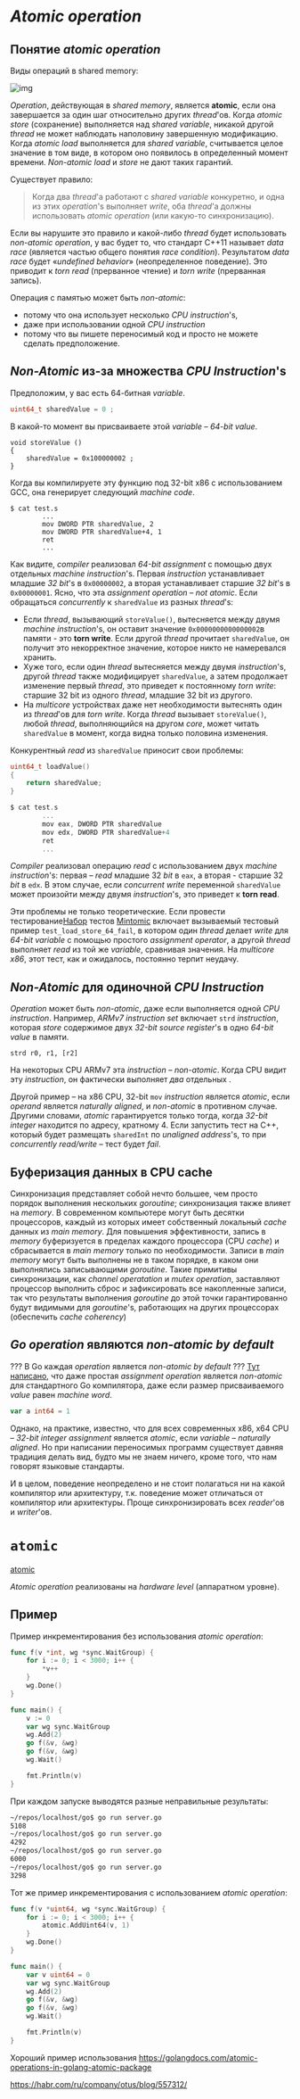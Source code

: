 # *Atomic operation*

## Понятие *atomic operation*



Виды операций в shared memory:

![img](../../img/go/operations-in-shared-memory.png)



*Operation*, действующая в *shared memory*, является **atomic**, если она завершается за один шаг относительно других *thread*'ов. Когда *atomic store* (сохранение) выполняется над *shared variable*, никакой другой *thread* не может наблюдать наполовину завершенную модификацию. Когда *atomic load* выполняется для *shared variable*, считывается целое значение в том виде, в котором оно появилось в определенный момент времени. *Non-atomic load* и *store* не дают таких гарантий.

Существует правило:

> Когда два *thread*'а работают с *shared variable* конкуретно, и одна из этих *operation*'s выполняет *write*, оба *thread*'а должны использовать *atomic operation* (или какую-то синхронизацию).

Если вы нарушите это правило и какой-либо *thread* будет использовать *non-atomic operation*, у вас будет то, что стандарт C++11 называет *data race* (является частью общего понятия *race condition*). Результатом *data race* будет «*undefined behavior*» (неопределенное поведение). Это приводит к *torn read* (прерванное чтение) и *torn write* (прерванная запись).

Операция с памятью может быть *non-atomic*:

- потому что она использует несколько *CPU instruction*'s, 
- даже при использовании одной *CPU instruction*
- потому что вы пишете переносимый код и просто не можете сделать предположение.

## *Non-Atomic* из-за множества *CPU Instruction*'s

Предположим, у вас есть 64-битная *variable*.

```c
uint64_t sharedValue = 0 ;
```

В какой-то момент вы присваиваете этой *variable* – *64-bit value*.

```
void storeValue ()
{
    sharedValue = 0x100000002 ;
}
```

Когда вы компилируете эту функцию под 32-bit x86 с использованием GCC, она генерирует следующий *machine code*.

```
$ cat test.s
        ...
        mov	DWORD PTR sharedValue, 2
        mov	DWORD PTR sharedValue+4, 1
        ret
        ...
```

Как видите,  *compiler* реализовал *64-bit assignment* с помощью двух отдельных *machine instruction*'s. Первая *instruction* устанавливает младшие *32 bit*'s в `0x00000002`, а вторая устанавливает старшие *32 bit*'s в `0x00000001`. Ясно, что эта *assignment operation* – *not atomic*. Если обращаться *concurrently* к `sharedValue` из разных *thread*'s:

- Если *thread*, вызывающий `storeValue()`, вытесняется между двумя *machine instruction*'s, он оставит значение `0x0000000000000002`в памяти - это **torn write**. Если другой *thread* прочитает `sharedValue`, он получит это некорректное значение, которое никто не намеревался хранить.
- Хуже того, если один *thread* вытесняется между двумя *instruction*'s, другой *thread* также модифицирует `sharedValue`, а затем продолжает изменение первый *thread*, это приведет к постоянному *torn write*: старшие 32 bit из одного *thread*, младшие 32 bit из другого.
- На *multicore* устройствах даже нет необходимости вытеснять один из *thread*'ов для *torn write*. Когда *thread* вызывает `storeValue()`, любой *thread*, выполняющийся на другом *core*, может читать `sharedValue` в момент, когда видна только половина изменения.

Конкурентный *read* из `sharedValue` приносит свои проблемы:

```c
uint64_t loadValue()
{
    return sharedValue;
}

$ cat test.s
        ...
        mov	eax, DWORD PTR sharedValue
        mov	edx, DWORD PTR sharedValue+4
        ret
        ...
```

*Compiler* реализовал операцию *read* с использованием двух *machine instruction*'s: первая – *read* младшие 32 *bit* в `eax`, а вторая - старшие 32 *bit* в `edx`. В этом случае, если *concurrent write* переменной `sharedValue` может произойти между двумя *instruction*'s, это приведет к **torn read**.

Эти проблемы не только теоретические. Если провести тестирование[Набор](http://mintomic.github.io/) тестов [Mintomic](http://mintomic.github.io/) включает вызываемый тестовый пример `test_load_store_64_fail`, в котором один *thread* делает *write* для *64-bit variable* с помощью простого *assignment operator*, а другой *thread* выполняет *read* из той же *variable*, сравнивая значения. На *multicore x86*, этот тест, как и ожидалось, постоянно терпит неудачу.

## *Non-Atomic* для одиночной *CPU Instruction*

*Operation* может быть *non-atomic*, даже если выполняется одной *CPU instruction*. Например, *ARMv7 instruction set* включает `strd` *instruction*, которая *store* содержимое двух *32-bit source register*'s в одно *64-bit value* в памяти.

```
strd r0, r1, [r2]
```

На некоторых CPU ARMv7 эта *instruction* – *non-atomic*. Когда CPU видит эту *instruction*, он фактически выполняет *два* отдельных . 

Другой пример – на x86 CPU, 32-bit `mov` *instruction* является *atomic*, если *operand* является *naturally aligned*, и *non-atomic* в противном случае. Другими словами, *atomic* гарантируется только тогда, когда *32-bit integer* находится по адресу, кратному 4. Если запустить тест на C++, который будет размещать `sharedInt` по *unaligned address*'s, то при *concurrently read/write* – тест будет *fail*. 

## Буферизация данных в CPU cache

Синхронизация представляет собой нечто большее, чем просто порядок выполнения нескольких *goroutine*; синхронизация также влияет на *memory*. В современном компьютере могут быть десятки процессоров, каждый из которых имеет собственный локальный *cache* данных из *main memory*. Для повышения эффективности, запись в *memory* буферизуется в пределах каждого процессора (CPU *cache*) и сбрасывается в *main memory* только по необходимости. Записи в *main memory* могут быть выполнены не в таком порядке, в каком они выполнялись записывающими *goroutine*. Такие примитивы синхронизации, как *channel operatation* и *mutex operation*, заставляют процессор выполнить сброс и зафиксировать все накопленные записи, так что результаты выполнения *goroutine* до этой точки гарантированно будут видимыми для *goroutine*'s, работающих на других процессорах (обеспечить *cache coherency*)

## *Go operation* являются *non-atomic by default*

??? В Go каждая *operation* является *non-atomic by default* ??? [Тут написано](https://go101.org/article/unofficial-faq.html#atomical-assignment), что даже простая *assignment operation* является *non-atomic* для стандартного Go компилятора, даже если размер присваиваемого *value* равен *machine word*.

```go
var a int64 = 1
```

Однако, на практике, известно, что для всех современных x86, x64 CPU – *32-bit integer assignment* является *atomic*, если *variable* – *naturally aligned*. Но при написании переносимых программ существует давняя традиция делать вид, будто мы не знаем ничего, кроме того, что нам говорят языковые стандарты. 

И в целом, поведение неопределено и не стоит полагаться ни на какой компилятор или архитектуру, т.к. поведение может отличаться от компилятор или архитектуры. Проще синхронизировать всех *reader*'ов и *writer*'ов. 

# `atomic`

[atomic](https://pkg.go.dev/sync/atomic@go1.17.5)

*Atomic operation* реализованы на *hardware level* (аппаратном уровне).





## Пример

Пример инкрементирования без использования *atomic operation*:

```go
func f(v *int, wg *sync.WaitGroup) {
	for i := 0; i < 3000; i++ {
		*v++
	}
	wg.Done()
}

func main() {
	v := 0
	var wg sync.WaitGroup
	wg.Add(2)
	go f(&v, &wg)
	go f(&v, &wg)
	wg.Wait()

	fmt.Println(v)
}
```

При каждом запуске выводятся разные неправильные результаты:

```bash
~/repos/localhost/go$ go run server.go
5108
~/repos/localhost/go$ go run server.go
4292
~/repos/localhost/go$ go run server.go
6000
~/repos/localhost/go$ go run server.go
3298
```



Тот же пример инкрементирования с использованием *atomic operation*:

```go
func f(v *uint64, wg *sync.WaitGroup) {
	for i := 0; i < 3000; i++ {
		atomic.AddUint64(v, 1)
	}
	wg.Done()
}

func main() {
	var v uint64 = 0
	var wg sync.WaitGroup
	wg.Add(2)
	go f(&v, &wg)
	go f(&v, &wg)
	wg.Wait()

	fmt.Println(v)
}
```











Хороший пример использования https://golangdocs.com/atomic-operations-in-golang-atomic-package

https://habr.com/ru/company/otus/blog/557312/